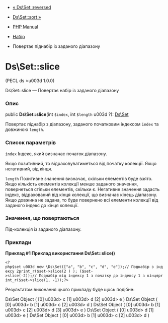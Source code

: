 - [« Ds\Set::reversed](ds-set.reversed.md)
- [Ds\Set::sort »](ds-set.sort.md)

- [PHP Manual](index.md)
- [Набір](class.ds-set.md)
- Повертає піднабір із заданого діапазону

# Ds\Set::slice

(PECL ds \>u003d 1.0.0)

Ds\Set::slice — Повертає набір із заданого діапазону

### Опис

public **Ds\Set::slice**(int `$index`, int `$length` u003d ?):
[Ds\Set](class.ds-set.md)

Повертає піднабір з діапазону, заданого початковим індексом `index` та
довжиною `length`.

### Список параметрів

`index`
Індекс, який визначає початок діапазону.

Якщо позитивний, то відраховуватиметься від початку колекції. Якщо
негативний, від кінця.

`length`
Позитивне значення визначає, скільки елементів буде взято. Якщо
кількість елементів колекції менше заданого значення, повернеться
стільки елементів, скільки є. Негативне значення задасть індекс,
відрахований від кінця колекції, що визначає кінець діапазону. Якщо довжина
не задана, то буде повернено всі елементи колекції від заданого
індекс до кінця колекції.

### Значення, що повертаються

Під-колекція із заданого діапазону.

### Приклади

**Приклад #1 Приклад використання **Ds\Set::slice()****

` <?php$set u003d new \Ds\Set(["a", "b", "c", "d", "e"]);// Поднабір з індексу 2print_r($set->slice(2 ) ); ($set->slice(-2));// Поднабір від індексу 1 з початку до індексу 1 з кінцяprint_r($set->slice(1, -1));?> `

Результатом виконання цього прикладу буде щось подібне:

Ds\Set Object
(
[0] u003d> c
[1] u003d> d
[2] u003d> e
)
Ds\Set Object
(
[0] u003d> b
[1] u003d> c
[2] u003d> d
)
Ds\Set Object
(
[0] u003d> b
[1] u003d> c
[2] u003d> d
[3] u003d> e
)
Ds\Set Object
(
[0] u003d> d
[1] u003d> e
)
Ds\Set Object
(
[0] u003d> b
[1] u003d> c
[2] u003d> d
)
